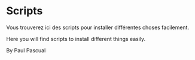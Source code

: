 # Scripts

Vous trouverez ici des scripts pour installer différentes choses facilement.


Here you will find scripts to install different things easily.

By Paul Pascual
